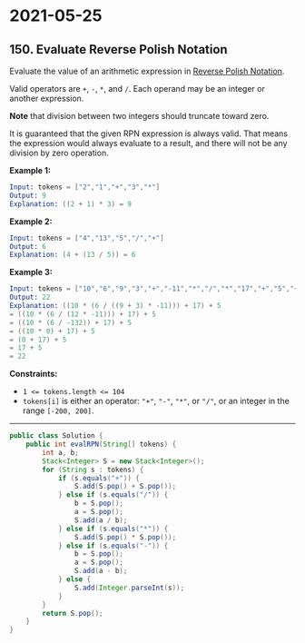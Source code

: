 # 2021-05-25

## 150. Evaluate Reverse Polish Notation

Evaluate the value of an arithmetic expression in [Reverse Polish Notation](http://en.wikipedia.org/wiki/Reverse_Polish_notation).

Valid operators are `+`, `-`, `*`, and `/`. Each operand may be an integer or another expression.

**Note** that division between two integers should truncate toward zero.

It is guaranteed that the given RPN expression is always valid. That means the expression would always evaluate to a result, and there will not be any division by zero operation.

**Example 1:**

```s
Input: tokens = ["2","1","+","3","*"]
Output: 9
Explanation: ((2 + 1) * 3) = 9
```

**Example 2:**

```s
Input: tokens = ["4","13","5","/","+"]
Output: 6
Explanation: (4 + (13 / 5)) = 6
```

**Example 3:**

```s
Input: tokens = ["10","6","9","3","+","-11","*","/","*","17","+","5","+"]
Output: 22
Explanation: ((10 * (6 / ((9 + 3) * -11))) + 17) + 5
= ((10 * (6 / (12 * -11))) + 17) + 5
= ((10 * (6 / -132)) + 17) + 5
= ((10 * 0) + 17) + 5
= (0 + 17) + 5
= 17 + 5
= 22
```

**Constraints:**

- `1 <= tokens.length <= 104`
- `tokens[i]` is either an operator: `"+"`, `"-"`, `"*"`, or `"/"`, or an integer in the range `[-200, 200]`.

---

```java
public class Solution {
    public int evalRPN(String[] tokens) {
        int a, b;
        Stack<Integer> S = new Stack<Integer>();
        for (String s : tokens) {
            if (s.equals("+")) {
                S.add(S.pop() + S.pop());
            } else if (s.equals("/")) {
                b = S.pop();
                a = S.pop();
                S.add(a / b);
            } else if (s.equals("*")) {
                S.add(S.pop() * S.pop());
            } else if (s.equals("-")) {
                b = S.pop();
                a = S.pop();
                S.add(a - b);
            } else {
                S.add(Integer.parseInt(s));
            }
        }
        return S.pop();
    }
}
```
